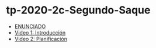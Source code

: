 # tp-2020-2c-Segundo-Saque

- [ENUNCIADO](https://docs.google.com/document/d/13JCJawPWfL2y6wGTBYykUTvQY5Uso0iYpXSFDAQFbFw)
- [Video 1: Introducción](https://www.youtube.com/watch?v=n4zWjlTwDtw)
- [Video 2: Planificación](https://www.youtube.com/watch?v=SQsC7bwt3_c)
